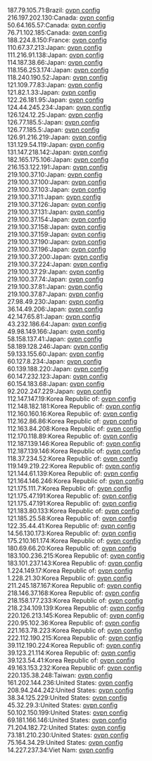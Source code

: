 187.79.105.71:Brazil: [ovpn config](vpn/187_79_105_71.ovpn)  
216.197.202.130:Canada: [ovpn config](vpn/216_197_202_130.ovpn)  
50.64.165.57:Canada: [ovpn config](vpn/50_64_165_57.ovpn)  
76.71.102.185:Canada: [ovpn config](vpn/76_71_102_185.ovpn)  
188.224.8.150:France: [ovpn config](vpn/188_224_8_150.ovpn)  
110.67.37.213:Japan: [ovpn config](vpn/110_67_37_213.ovpn)  
111.216.91.138:Japan: [ovpn config](vpn/111_216_91_138.ovpn)  
114.187.38.66:Japan: [ovpn config](vpn/114_187_38_66.ovpn)  
118.156.253.174:Japan: [ovpn config](vpn/118_156_253_174.ovpn)  
118.240.190.52:Japan: [ovpn config](vpn/118_240_190_52.ovpn)  
121.109.77.83:Japan: [ovpn config](vpn/121_109_77_83.ovpn)  
121.82.1.33:Japan: [ovpn config](vpn/121_82_1_33.ovpn)  
122.26.181.95:Japan: [ovpn config](vpn/122_26_181_95.ovpn)  
124.44.245.234:Japan: [ovpn config](vpn/124_44_245_234.ovpn)  
126.124.12.25:Japan: [ovpn config](vpn/126_124_12_25.ovpn)  
126.77.185.5:Japan: [ovpn config](vpn/126_77_185_5.ovpn)  
126.77.185.5:Japan: [ovpn config](vpn/126_77_185_5.ovpn)  
126.91.216.219:Japan: [ovpn config](vpn/126_91_216_219.ovpn)  
131.129.54.119:Japan: [ovpn config](vpn/131_129_54_119.ovpn)  
131.147.218.142:Japan: [ovpn config](vpn/131_147_218_142.ovpn)  
182.165.175.106:Japan: [ovpn config](vpn/182_165_175_106.ovpn)  
216.153.122.191:Japan: [ovpn config](vpn/216_153_122_191.ovpn)  
219.100.37.10:Japan: [ovpn config](vpn/219_100_37_10.ovpn)  
219.100.37.100:Japan: [ovpn config](vpn/219_100_37_100.ovpn)  
219.100.37.103:Japan: [ovpn config](vpn/219_100_37_103.ovpn)  
219.100.37.11:Japan: [ovpn config](vpn/219_100_37_11.ovpn)  
219.100.37.126:Japan: [ovpn config](vpn/219_100_37_126.ovpn)  
219.100.37.131:Japan: [ovpn config](vpn/219_100_37_131.ovpn)  
219.100.37.154:Japan: [ovpn config](vpn/219_100_37_154.ovpn)  
219.100.37.158:Japan: [ovpn config](vpn/219_100_37_158.ovpn)  
219.100.37.159:Japan: [ovpn config](vpn/219_100_37_159.ovpn)  
219.100.37.190:Japan: [ovpn config](vpn/219_100_37_190.ovpn)  
219.100.37.196:Japan: [ovpn config](vpn/219_100_37_196.ovpn)  
219.100.37.200:Japan: [ovpn config](vpn/219_100_37_200.ovpn)  
219.100.37.224:Japan: [ovpn config](vpn/219_100_37_224.ovpn)  
219.100.37.29:Japan: [ovpn config](vpn/219_100_37_29.ovpn)  
219.100.37.74:Japan: [ovpn config](vpn/219_100_37_74.ovpn)  
219.100.37.81:Japan: [ovpn config](vpn/219_100_37_81.ovpn)  
219.100.37.87:Japan: [ovpn config](vpn/219_100_37_87.ovpn)  
27.98.49.230:Japan: [ovpn config](vpn/27_98_49_230.ovpn)  
36.14.49.206:Japan: [ovpn config](vpn/36_14_49_206.ovpn)  
42.147.65.81:Japan: [ovpn config](vpn/42_147_65_81.ovpn)  
43.232.186.64:Japan: [ovpn config](vpn/43_232_186_64.ovpn)  
49.98.149.166:Japan: [ovpn config](vpn/49_98_149_166.ovpn)  
58.158.137.41:Japan: [ovpn config](vpn/58_158_137_41.ovpn)  
58.189.128.246:Japan: [ovpn config](vpn/58_189_128_246.ovpn)  
59.133.155.60:Japan: [ovpn config](vpn/59_133_155_60.ovpn)  
60.127.8.234:Japan: [ovpn config](vpn/60_127_8_234.ovpn)  
60.139.188.220:Japan: [ovpn config](vpn/60_139_188_220.ovpn)  
60.147.232.123:Japan: [ovpn config](vpn/60_147_232_123.ovpn)  
60.154.183.68:Japan: [ovpn config](vpn/60_154_183_68.ovpn)  
92.202.247.229:Japan: [ovpn config](vpn/92_202_247_229.ovpn)  
112.147.147.19:Korea Republic of: [ovpn config](vpn/112_147_147_19.ovpn)  
112.148.182.181:Korea Republic of: [ovpn config](vpn/112_148_182_181.ovpn)  
112.160.160.16:Korea Republic of: [ovpn config](vpn/112_160_160_16.ovpn)  
112.162.86.86:Korea Republic of: [ovpn config](vpn/112_162_86_86.ovpn)  
112.163.84.208:Korea Republic of: [ovpn config](vpn/112_163_84_208.ovpn)  
112.170.118.89:Korea Republic of: [ovpn config](vpn/112_170_118_89.ovpn)  
112.187.139.146:Korea Republic of: [ovpn config](vpn/112_187_139_146.ovpn)  
112.187.139.146:Korea Republic of: [ovpn config](vpn/112_187_139_146.ovpn)  
118.37.234.52:Korea Republic of: [ovpn config](vpn/118_37_234_52.ovpn)  
119.149.219.22:Korea Republic of: [ovpn config](vpn/119_149_219_22.ovpn)  
121.144.61.139:Korea Republic of: [ovpn config](vpn/121_144_61_139.ovpn)  
121.164.146.246:Korea Republic of: [ovpn config](vpn/121_164_146_246.ovpn)  
121.175.111.7:Korea Republic of: [ovpn config](vpn/121_175_111_7.ovpn)  
121.175.47.191:Korea Republic of: [ovpn config](vpn/121_175_47_191.ovpn)  
121.175.47.191:Korea Republic of: [ovpn config](vpn/121_175_47_191.ovpn)  
121.183.80.133:Korea Republic of: [ovpn config](vpn/121_183_80_133.ovpn)  
121.185.25.58:Korea Republic of: [ovpn config](vpn/121_185_25_58.ovpn)  
122.35.44.41:Korea Republic of: [ovpn config](vpn/122_35_44_41.ovpn)  
14.56.130.173:Korea Republic of: [ovpn config](vpn/14_56_130_173.ovpn)  
175.210.161.174:Korea Republic of: [ovpn config](vpn/175_210_161_174.ovpn)  
180.69.66.20:Korea Republic of: [ovpn config](vpn/180_69_66_20.ovpn)  
183.100.236.215:Korea Republic of: [ovpn config](vpn/183_100_236_215.ovpn)  
183.101.237.143:Korea Republic of: [ovpn config](vpn/183_101_237_143.ovpn)  
1.224.149.17:Korea Republic of: [ovpn config](vpn/1_224_149_17.ovpn)  
1.228.21.30:Korea Republic of: [ovpn config](vpn/1_228_21_30.ovpn)  
211.245.187.167:Korea Republic of: [ovpn config](vpn/211_245_187_167.ovpn)  
218.146.37.168:Korea Republic of: [ovpn config](vpn/218_146_37_168.ovpn)  
218.158.177.233:Korea Republic of: [ovpn config](vpn/218_158_177_233.ovpn)  
218.234.109.139:Korea Republic of: [ovpn config](vpn/218_234_109_139.ovpn)  
220.126.213.145:Korea Republic of: [ovpn config](vpn/220_126_213_145.ovpn)  
220.95.102.36:Korea Republic of: [ovpn config](vpn/220_95_102_36.ovpn)  
221.163.78.223:Korea Republic of: [ovpn config](vpn/221_163_78_223.ovpn)  
222.112.190.215:Korea Republic of: [ovpn config](vpn/222_112_190_215.ovpn)  
39.112.190.224:Korea Republic of: [ovpn config](vpn/39_112_190_224.ovpn)  
39.123.21.114:Korea Republic of: [ovpn config](vpn/39_123_21_114.ovpn)  
39.123.54.41:Korea Republic of: [ovpn config](vpn/39_123_54_41.ovpn)  
49.163.153.232:Korea Republic of: [ovpn config](vpn/49_163_153_232.ovpn)  
220.135.38.248:Taiwan: [ovpn config](vpn/220_135_38_248.ovpn)  
161.202.144.236:United States: [ovpn config](vpn/161_202_144_236.ovpn)  
208.94.244.242:United States: [ovpn config](vpn/208_94_244_242.ovpn)  
38.34.125.229:United States: [ovpn config](vpn/38_34_125_229.ovpn)  
45.32.29.3:United States: [ovpn config](vpn/45_32_29_3.ovpn)  
50.102.150.199:United States: [ovpn config](vpn/50_102_150_199.ovpn)  
69.181.166.146:United States: [ovpn config](vpn/69_181_166_146.ovpn)  
71.204.182.72:United States: [ovpn config](vpn/71_204_182_72.ovpn)  
73.181.210.230:United States: [ovpn config](vpn/73_181_210_230.ovpn)  
75.164.34.29:United States: [ovpn config](vpn/75_164_34_29.ovpn)  
14.227.237.34:Viet Nam: [ovpn config](vpn/14_227_237_34.ovpn)  
